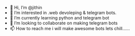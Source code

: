 - 👋 Hi, I’m @jithin
- 👀 I’m interested in .web devoleping & telegram bots.
- 🌱 I’m currently learning python and telegram bot
- 💞️ I’m looking to collaborate on making telegram bots
- 📫 How to reach me 
i will make awesome bots
lets chill......

<!---
jithin123455/jithin123455 is a ✨ special ✨ repository because its `README.md` (this file) appears on your GitHub profile.
You can click the Preview link to take a look at your changes.
--->
